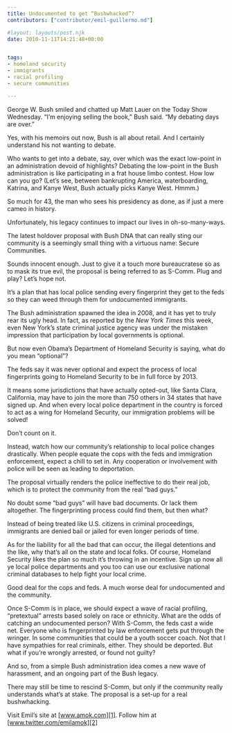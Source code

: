 ```yaml
---
title: Undocumented to get “Bushwhacked”?
contributors: ["contributor/emil-guillermo.md"]

#layout: layouts/post.njk
date: 2010-11-11T14:21:48+00:00


tags:
- homeland security
- immigrants
- racial profiling
- secure communities

---
```


George W. Bush smiled and chatted up Matt Lauer on the Today Show Wednesday. “I’m enjoying selling the book,” Bush said. “My debating days are over.”

Yes, with his memoirs out now, Bush is all about retail. And I certainly understand his not wanting to debate.

Who wants to get into a debate, say, over which was the exact low-point in an administration devoid of highlights? Debating the low-point in the Bush administration is like participating in a frat house limbo contest.  How low can you go? (Let’s see, between bankrupting America, waterboarding, Katrina, and Kanye West, Bush actually picks Kanye West.  Hmmm.)

So much for 43, the man who sees his presidency as done, as if just a mere cameo in history.

Unfortunately, his legacy continues to impact our lives in oh-so-many-ways.

The latest holdover proposal with Bush DNA that can really sting our community is a seemingly small thing with a virtuous name: Secure Communities.

Sounds innocent enough. Just to give it a touch more bureaucratese so as to mask its true evil, the proposal is being referred to as S-Comm. Plug and play? Let’s hope not.

It’s a plan that has local police sending every fingerprint they get to the feds so they can weed through them for undocumented immigrants.

The Bush administration spawned the idea in 2008, and it has yet to truly rear its ugly head. In fact, as reported by the _New York Times_ this week, even New York’s state criminal justice agency was under the mistaken impression that participation by local governments is optional.

But now even Obama’s Department of Homeland Security is saying, what do you mean “optional”?

The feds say it was never optional and expect the process of local fingerprints going to Homeland Security to be in full force by 2013.

It means some jurisdictions that have actually opted-out, like Santa Clara, California, may have to join the more than 750 others in 34 states that have signed up. And when every local police department in the country is forced to act as a wing for Homeland Security, our immigration problems will be solved!

Don’t count on it.

Instead, watch how our community’s relationship to local police changes drastically. When people equate the cops with the feds and immigration enforcement, expect a chill to set in. Any cooperation or involvement with police will be seen as leading to deportation.

The proposal virtually renders the police ineffective to do their real job, which is to protect the community from the real “bad guys.”

No doubt some “bad guys” will have bad documents. Or lack them altogether. The fingerprinting process could find them, but then what?

Instead of being treated like U.S. citizens in criminal proceedings, immigrants are denied bail or jailed for even longer periods of time.

As for the liability for all the bad that can occur, the illegal detentions and the like, why that’s all on the state and local folks. Of course, Homeland Security likes the plan so much it’s throwing in an incentive. Sign up now all ye local police departments and you too can use our exclusive national criminal databases to help fight your local crime.

Good deal for the cops and feds. A much worse deal for undocumented and the community.

Once S-Comm is in place, we should expect a wave of racial profiling, “pretextual” arrests based solely on race or ethnicity. What are the odds of catching an undocumented person? With S-Comm, the feds cast a wide net. Everyone who is fingerprinted by law enforcement gets put through the wringer. In some communities that could be a youth soccer coach. Not that I have sympathies for real criminals, either. They should be deported. But what if you’re wrongly arrested, or found not guilty?

And so, from a simple Bush administration idea comes a new wave of harassment, and an ongoing part of the Bush legacy.

There may still be time to rescind S-Comm, but only if the community really understands what’s at stake. The proposal is a set-up for a real bushwhacking.

Visit Emil’s site at [www.amok.com][1]. Follow him at [www.twitter.com/emilamok][2]

[1]: https://www.amok.com/

[2]: https://www.twitter.com/emilamok
